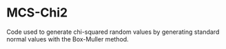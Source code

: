 # MCS-Chi2
Code used to generate chi-squared random values by generating standard normal values with the Box-Muller method.
